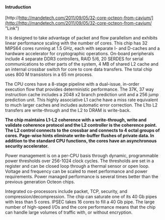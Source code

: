 #### Intruduction    

[http://http://mandetech.com/2011/09/05/32-core-octeon-from-cavium/](http://http://mandetech.com/2011/09/05/32-core-octeon-from-cavium/ "Link")     

It is designed to take advantage of packet and flow parallelism and exhibits linear performance scaling with the number of cores. This chip has 32 MIPS64 cores running at 1.5 GHz, each with separate I- and D-caches and a hardware accelerator for cryptographic operations. On-board peripherals include 4 separate DDR3 controllers, RAID 5/6, 20 SERDES for serial communications to other parts of the system, 4 MB of shared L2 cache and an internal crossbar switch for core to core data transfers. The total chip uses 800 M transistors in a 65 nm process.  
      
The CPU cores have a 8-stage pipeline with a dual-issue, in-order execution flow that provides deterministic performance. The 37K, 37 way instruction cache includes a 2048 x2 branch prediction unit and a 256 jump prediction unit. This highly associative L1 cache have a miss rate equivalent to much larger caches and includes automatic error correction. The L1to L2 transfers are write-through and the L2 to DRAM is write-back.   

**The chip maintains L1-L2 coherence with a write-through, write and validate coherence protocol and the L2 controller is the coherence point. The L2 control connects to the crossbar and connects to 4 octal groups of cores. Page-wise hints eliminate write-buffer flushes of private data. In addition to the standard CPU functions, the cores have an asynchronous security accelerator.**   

Power management is on a per-CPU basis through dynamic, programmable power thresholds over 256-1024 clock cycles. The thresholds are set in a register and can be closed loop through a thermal sensor or open loop. Voltage and frequency can be scaled to meet performance and power requirements. Power managed performance is several times better than the previous generation Octeon chips.     
 
Integrated co-processors include packet, TCP, security, and compression/decompression. The chip can saturate one of its 40 Gb pipes with less than 5 cores. IPSEC takes 16 cores to fill a 40 Gb pipe. The large number of high-speed I/Os and the core performance means that the chip can handle large volumes of traffic with, or without encryption.
